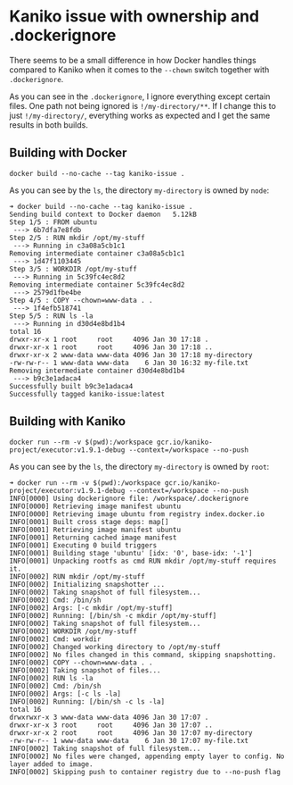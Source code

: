 # Kaniko issue with ownership and .dockerignore

There seems to be a small difference in how Docker handles things compared to Kaniko when it comes to the `--chown` switch together with `.dockerignore`.

As you can see in the `.dockerignore`, I ignore everything except certain files. One path not being ignored is `!/my-directory/**`. If I change this to just `!/my-directory/`, everything works as expected and I get the same results in both builds.


## Building with Docker

```
docker build --no-cache --tag kaniko-issue .
```

As you can see by the `ls`, the directory `my-directory` is owned by `node`:

```
➜ docker build --no-cache --tag kaniko-issue .
Sending build context to Docker daemon   5.12kB
Step 1/5 : FROM ubuntu
 ---> 6b7dfa7e8fdb
Step 2/5 : RUN mkdir /opt/my-stuff
 ---> Running in c3a08a5cb1c1
Removing intermediate container c3a08a5cb1c1
 ---> 1d47f1103445
Step 3/5 : WORKDIR /opt/my-stuff
 ---> Running in 5c39fc4ec8d2
Removing intermediate container 5c39fc4ec8d2
 ---> 2579d1fbe4be
Step 4/5 : COPY --chown=www-data . .
 ---> 1f4efb518741
Step 5/5 : RUN ls -la
 ---> Running in d30d4e8bd1b4
total 16
drwxr-xr-x 1 root     root     4096 Jan 30 17:18 .
drwxr-xr-x 1 root     root     4096 Jan 30 17:18 ..
drwxr-xr-x 2 www-data www-data 4096 Jan 30 17:18 my-directory
-rw-rw-r-- 1 www-data www-data    6 Jan 30 16:32 my-file.txt
Removing intermediate container d30d4e8bd1b4
 ---> b9c3e1adaca4
Successfully built b9c3e1adaca4
Successfully tagged kaniko-issue:latest
```

## Building with Kaniko

```
docker run --rm -v $(pwd):/workspace gcr.io/kaniko-project/executor:v1.9.1-debug --context=/workspace --no-push
```

As you can see by the `ls`, the directory `my-directory` is owned by `root`:

```
➜ docker run --rm -v $(pwd):/workspace gcr.io/kaniko-project/executor:v1.9.1-debug --context=/workspace --no-push
INFO[0000] Using dockerignore file: /workspace/.dockerignore 
INFO[0000] Retrieving image manifest ubuntu             
INFO[0000] Retrieving image ubuntu from registry index.docker.io 
INFO[0001] Built cross stage deps: map[]                
INFO[0001] Retrieving image manifest ubuntu             
INFO[0001] Returning cached image manifest              
INFO[0001] Executing 0 build triggers                   
INFO[0001] Building stage 'ubuntu' [idx: '0', base-idx: '-1'] 
INFO[0001] Unpacking rootfs as cmd RUN mkdir /opt/my-stuff requires it. 
INFO[0002] RUN mkdir /opt/my-stuff                      
INFO[0002] Initializing snapshotter ...                 
INFO[0002] Taking snapshot of full filesystem...        
INFO[0002] Cmd: /bin/sh                                 
INFO[0002] Args: [-c mkdir /opt/my-stuff]               
INFO[0002] Running: [/bin/sh -c mkdir /opt/my-stuff]    
INFO[0002] Taking snapshot of full filesystem...        
INFO[0002] WORKDIR /opt/my-stuff                        
INFO[0002] Cmd: workdir                                 
INFO[0002] Changed working directory to /opt/my-stuff   
INFO[0002] No files changed in this command, skipping snapshotting. 
INFO[0002] COPY --chown=www-data . .                    
INFO[0002] Taking snapshot of files...                  
INFO[0002] RUN ls -la                                   
INFO[0002] Cmd: /bin/sh                                 
INFO[0002] Args: [-c ls -la]                            
INFO[0002] Running: [/bin/sh -c ls -la]                 
total 16
drwxrwxr-x 3 www-data www-data 4096 Jan 30 17:07 .
drwxr-xr-x 3 root     root     4096 Jan 30 17:07 ..
drwxr-xr-x 2 root     root     4096 Jan 30 17:07 my-directory
-rw-rw-r-- 1 www-data www-data    6 Jan 30 17:07 my-file.txt
INFO[0002] Taking snapshot of full filesystem...        
INFO[0002] No files were changed, appending empty layer to config. No layer added to image. 
INFO[0002] Skipping push to container registry due to --no-push flag 
```
